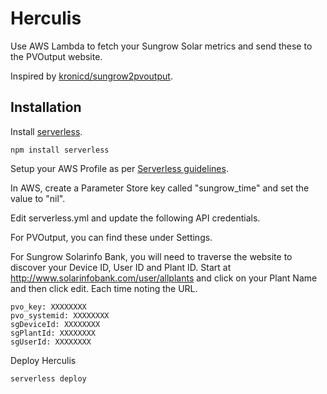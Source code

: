 # Herculis

Use AWS Lambda to fetch your Sungrow Solar metrics and send these to the PVOutput website.

Inspired by [kronicd/sungrow2pvoutput](https://github.com/kronicd/sungrow2pvoutput).

## Installation

Install [serverless](https://serverless.com/framework/docs/providers/aws/guide/installation/).

```
npm install serverless
```

Setup your AWS Profile as per [Serverless guidelines](https://serverless.com/framework/docs/providers/aws/guide/credentials/).

In AWS, create a Parameter Store key called "sungrow_time" and set the value
to "nil".

Edit serverless.yml and update the following API credentials.

For PVOutput, you can find these under Settings.

For Sungrow Solarinfo Bank, you will need to traverse the website to discover
your Device ID, User ID and Plant ID. Start at 
http://www.solarinfobank.com/user/allplants and click on your Plant Name and 
then click edit. Each time noting the URL.

```
pvo_key: XXXXXXXX
pvo_systemid: XXXXXXXX
sgDeviceId: XXXXXXXX
sgPlantId: XXXXXXXX
sgUserId: XXXXXXXX
```

Deploy Herculis

```
serverless deploy 
```
